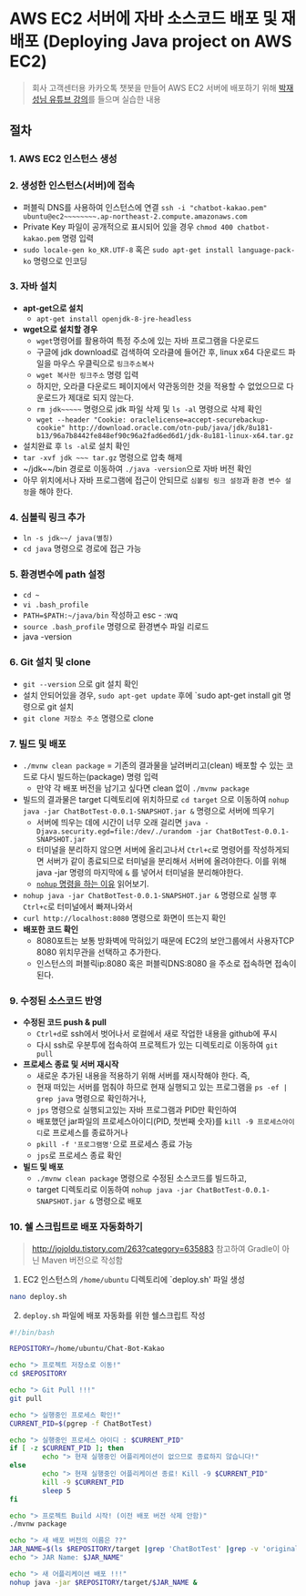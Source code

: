 # AWS EC2 서버에 자바 소스코드 배포 및 재배포 (Deploying Java project on AWS EC2)
>회사 고객센터용 카카오톡 챗봇을 만들어 AWS EC2 서버에 배포하기 위해 [박재성님 유튜브 강의](https://www.youtube.com/watch?v=--bUO7KNFJ4&t=1047s)를 들으며 실습한 내용

## 절차
### 1. AWS EC2 인스턴스 생성
### 2. 생성한 인스턴스(서버)에 접속
- 퍼블릭 DNS를 사용하여 인스턴스에 연결 `ssh -i "chatbot-kakao.pem" ubuntu@ec2~~~~~~~~.ap-northeast-2.compute.amazonaws.com`
- Private Key 파일이 공개적으로 표시되어 있을 경우 `chmod 400 chatbot-kakao.pem` 명령 입력
- `sudo locale-gen ko_KR.UTF-8` 혹은 `sudo apt-get install language-pack-ko` 명령으로 인코딩
### 3. 자바 설치
- **apt-get으로 설치**
  - `apt-get install openjdk-8-jre-headless`
- **wget으로 설치할 경우**
  - `wget`명령어를 활용하여 특정 주소에 있는 자바 프로그램을 다운로드
  - 구글에 jdk download로 검색하여 오라클에 들어간 후, linux x64 다운로드 파일을 마우스 우클릭으로 `링크주소복사`
  - `wget 복사한 링크주소` 명령 입력
  - 하지만, 오라클 다운로드 페이지에서 약관동의한 것을 적용할 수 없었으므로 다운로드가 제대로 되지 않는다.
  - `rm jdk~~~~~` 명령으로 jdk 파일 삭제 및 `ls -al` 명령으로 삭제 확인
  - `wget --header "Cookie: oraclelicense=accept-securebackup-cookie" http://download.oracle.com/otn-pub/java/jdk/8u181-b13/96a7b8442fe848ef90c96a2fad6ed6d1/jdk-8u181-linux-x64.tar.gz`
- 설치완료 후 `ls -al`로 설치 확인
- `tar -xvf jdk ~~~ tar.gz` 명령으로 압축 해제
- ~/jdk~~/bin 경로로 이동하여 `./java -version`으로 자바 버전 확인
- 아무 위치에서나 자바 프로그램에 접근이 안되므로 `심볼링 링크 설정`과 `환경 변수 설정`을 해야 한다.
 ### 4. 심볼릭 링크 추가
- `ln -s jdk~~/ java(별칭)`
- `cd java` 명령으로 경로에 접근 가능
 ### 5. 환경변수에 path 설정
- `cd ~`
- `vi .bash_profile`
- `PATH=$PATH:~/java/bin` 작성하고 esc - :wq
- `source .bash_profile` 명령으로 환경변수 파일 리로드
- java -version
### 6. Git 설치 및 clone
- `git --version` 으로 git 설치 확인
- 설치 안되어있을 경우, `sudo apt-get update` 후에 `sudo apt-get install git 명령으로 git 설치
- `git clone 저장소 주소` 명령으로 clone
### 7. 빌드 및 배포
- `./mvnw clean package` = 기존의 결과물을 날려버리고(clean) 배포할 수 있는 코드로 다시 빌드하는(package) 명령 입력
  - 만약 각 배포 버전을 남기고 싶다면 clean 없이 `./mvnw package`
- 빌드의 결과물은 target 디렉토리에 위치하므로 `cd target` 으로 이동하여 `nohup java -jar ChatBotTest-0.0.1-SNAPSHOT.jar &` 명령으로 서버에 띄우기
  - 서버에 띄우는 데에 시간이 너무 오래 걸리면 `java -Djava.security.egd=file:/dev/./urandom -jar ChatBotTest-0.0.1-SNAPSHOT.jar`
  - 터미널을 분리하지 않으면 서버에 올리고나서 `Ctrl+c`로 명령어를 작성하게되면 서버가 같이 종료되므로 터미널을 분리해서 서버에 올려야한다. 이를 위해 java -jar 명령의 마지막에 `&` 를 넣어서 터미널을 분리해야한다.
  - [`nohup` 명령을 하는 이유](https://github.com/Integerous/TIL/blob/master/Linux/Maintaining_Process.md) 읽어보기.
- `nohup java -jar ChatBotTest-0.0.1-SNAPSHOT.jar &` 명령으로 실행 후 `Ctrl+c`로 터미널에서 빠져나와서
- `curl http://localhost:8080` 명령으로 화면이 뜨는지 확인
- **배포한 코드 확인**
  - 8080포트는 보통 방화벽에 막혀있기 때문에 EC2의 보안그룹에서 사용자TCP 8080 위치무관을 선택하고 추가한다.
  - 인스턴스의 퍼블릭ip:8080 혹은 퍼블릭DNS:8080 을 주소로 접속하면 접속이 된다.
### 9. 수정된 소스코드 반영
- **수정된 코드 push & pull**
  - `Ctrl+d`로 ssh에서 벗어나서 로컬에서 새로 작업한 내용을 github에 푸시
  - 다시 ssh로 우분투에 접속하여 프로젝트가 있는 디렉토리로 이동하여 `git pull`
- **프로세스 종료 및 서버 재시작**
  - 새로운 추가된 내용을 적용하기 위해 서버를 재시작해야 한다. 즉,
  - 현재 떠있는 서버를 멈춰야 하므로 현재 실행되고 있는 프로그램을 `ps -ef | grep java` 명령으로 확인하거나,
  - `jps` 명령으로 실행되고있는 자바 프로그램과 PID만 확인하여 
  - 배포했던 jar파일의 프로세스아이디(PID, 첫번째 숫자)를 `kill -9 프로세스아이디`로 프로세스를 종료하거나
  - `pkill -f '프로그램명'`으로 프로세스 종료 가능
  - `jps`로 프로세스 종료 확인
- **빌드 및 배포**
  - `./mvnw clean package` 명령으로 수정된 소스코드를 빌드하고,
  - target 디렉토리로 이동하여 `nohup java -jar ChatBotTest-0.0.1-SNAPSHOT.jar &` 명령으로 배포


### 10. 쉘 스크립트로 배포 자동화하기
>http://jojoldu.tistory.com/263?category=635883 참고하여 Gradle이 아닌 Maven 버전으로 작성함

1. EC2 인스턴스의 `/home/ubuntu` 디렉토리에 `deploy.sh' 파일 생성
  ~~~sh
  nano deploy.sh
  ~~~

2. `deploy.sh` 파일에 배포 자동화를 위한 쉘스크립트 작성
  ~~~sh
  #!/bin/bash

  REPOSITORY=/home/ubuntu/Chat-Bot-Kakao

  echo "> 프로젝트 저장소로 이동!"
  cd $REPOSITORY

  echo "> Git Pull !!!"
  git pull

  echo "> 실행중인 프로세스 확인!"
  CURRENT_PID=$(pgrep -f ChatBotTest)

  echo "> 실행중인 프로세스 아이디 : $CURRENT_PID"
  if [ -z $CURRENT_PID ]; then
          echo "> 현재 실행중인 어플리케이션이 없으므로 종료하지 않습니다!"
  else
          echo "> 현재 실행중인 어플리케이션 종료! Kill -9 $CURRENT_PID"
          kill -9 $CURRENT_PID
          sleep 5
  fi

  echo "> 프로젝트 Build 시작! (이전 배포 버전 삭제 안함)"
  ./mvnw package

  echo "> 새 배포 버전의 이름은 ??"
  JAR_NAME=$(ls $REPOSITORY/target |grep 'ChatBotTest' |grep -v 'original' | tail -n 1)
  echo "> JAR Name: $JAR_NAME"

  echo "> 새 어플리케이션 배포 !!!"
  nohup java -jar $REPOSITORY/target/$JAR_NAME &
  ~~~
